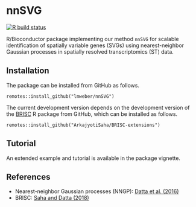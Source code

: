 # nnSVG

[![R build status](https://github.com/lmweber/nnSVG/workflows/R-CMD-check-bioc/badge.svg)](https://github.com/lmweber/nnSVG/actions)

R/Bioconductor package implementing our method `nnSVG` for scalable identification of spatially variable genes (SVGs) using nearest-neighbor Gaussian processes in spatially resolved transcriptomics (ST) data.


## Installation

The package can be installed from GitHub as follows.

```
remotes::install_github("lmweber/nnSVG")
```

The current development version depends on the development version of the [BRISC](https://cran.r-project.org/package=BRISC) R package from GitHub, which can be installed as follows.

```
remotes::install_github("ArkajyotiSaha/BRISC-extensions")
```


## Tutorial

An extended example and tutorial is available in the package vignette.


## References

- Nearest-neighbor Gaussian processes (NNGP): [Datta et al. (2016)](https://www.tandfonline.com/doi/full/10.1080/01621459.2015.1044091)
- BRISC: [Saha and Datta (2018)](https://onlinelibrary.wiley.com/doi/full/10.1002/sta4.184)

